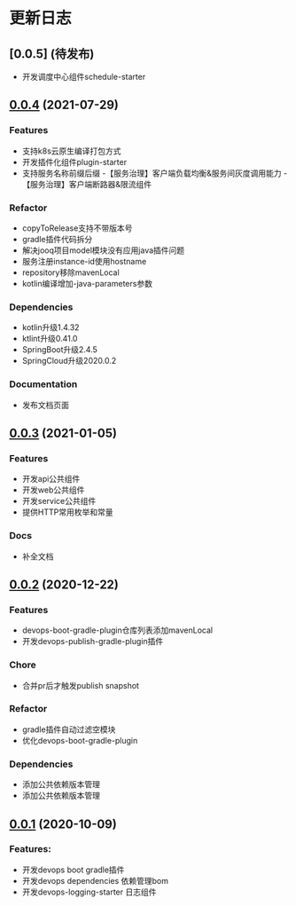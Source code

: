 # 更新日志

## [0.0.5] (待发布)
- 开发调度中心组件schedule-starter

## [0.0.4](https://github.com/bkdevops-projects/devops-framework/releases/tag/0.0.4) (2021-07-29)

### Features
- 支持k8s云原生编译打包方式
- 开发插件化组件plugin-starter
- 支持服务名称前缀后缀
-【服务治理】客户端负载均衡&服务间灰度调用能力
-【服务治理】客户端断路器&限流组件

### Refactor
- copyToRelease支持不带版本号
- gradle插件代码拆分
- 解决jooq项目model模块没有应用java插件问题
- 服务注册instance-id使用hostname
- repository移除mavenLocal
- kotlin编译增加-java-parameters参数

### Dependencies
- kotlin升级1.4.32
- ktlint升级0.41.0
- SpringBoot升级2.4.5
- SpringCloud升级2020.0.2

### Documentation
- 发布文档页面

## [0.0.3](https://github.com/bkdevops-projects/devops-framework/releases/tag/0.0.3) (2021-01-05)

### Features
- 开发api公共组件
- 开发web公共组件
- 开发service公共组件
- 提供HTTP常用枚举和常量

### Docs
- 补全文档

## [0.0.2](https://github.com/bkdevops-projects/devops-framework/releases/tag/0.0.2) (2020-12-22)

### Features
- devops-boot-gradle-plugin仓库列表添加mavenLocal
- 开发devops-publish-gradle-plugin插件

### Chore
- 合并pr后才触发publish snapshot

### Refactor
- gradle插件自动过滤空模块
- 优化devops-boot-gradle-plugin

### Dependencies
- 添加公共依赖版本管理
- 添加公共依赖版本管理

## [0.0.1](https://github.com/bkdevops-projects/devops-framework/releases/tag/0.0.1) (2020-10-09)

### Features:
- 开发devops boot gradle插件
- 开发devops dependencies 依赖管理bom
- 开发devops-logging-starter 日志组件
